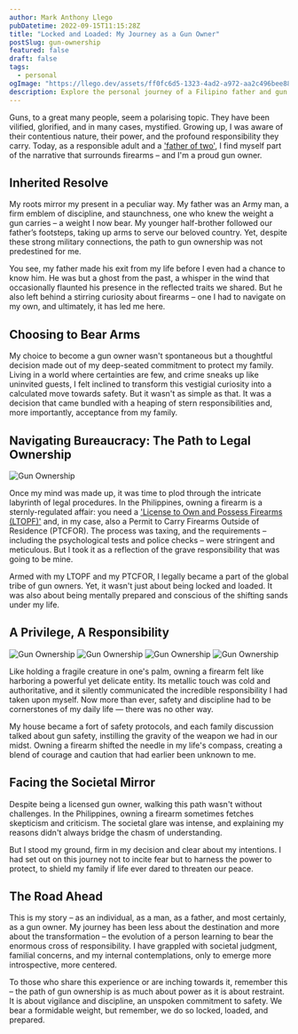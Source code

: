 ```yaml
---
author: Mark Anthony Llego
pubDatetime: 2022-09-15T11:15:28Z
title: "Locked and Loaded: My Journey as a Gun Owner"
postSlug: gun-ownership
featured: false
draft: false
tags:
  - personal
ogImage: "https://llego.dev/assets/ff0fc6d5-1323-4ad2-a972-aa2c496bee88.jpg"
description: Explore the personal journey of a Filipino father and gun owner. Delve into the challenges and responsibilities of legal firearm ownership in the Philippines, societal reactions, and the transformation it brings amidst a family-centric narrative. An introspective look into the world of gun ownership.
---
```


Guns, to a great many people, seem a polarising topic. They have been vilified, glorified, and in many cases, mystified. Growing up, I was aware of their contentious nature, their power, and the profound responsibility they carry. Today, as a responsible adult and a ['father of two'](https://llego.dev/posts/open-letter-son/), I find myself part of the narrative that surrounds firearms – and I'm a proud gun owner.

## Inherited Resolve

My roots mirror my present in a peculiar way. My father was an Army man, a firm emblem of discipline, and staunchness, one who knew the weight a gun carries – a weight I now bear. My younger half-brother followed our father’s footsteps, taking up arms to serve our beloved country. Yet, despite these strong military connections, the path to gun ownership was not predestined for me.

You see, my father made his exit from my life before I even had a chance to know him. He was but a ghost from the past, a whisper in the wind that occasionally flaunted his presence in the reflected traits we shared. But he also left behind a stirring curiosity about firearms – one I had to navigate on my own, and ultimately, it has led me here.

## Choosing to Bear Arms

My choice to become a gun owner wasn't spontaneous but a thoughtful decision made out of my deep-seated commitment to protect my family. Living in a world where certainties are few, and crime sneaks up like uninvited guests, I felt inclined to transform this vestigial curiosity into a calculated move towards safety. But it wasn't as simple as that. It was a decision that came bundled with a heaping of stern responsibilities and, more importantly, acceptance from my family.

## Navigating Bureaucracy: The Path to Legal Ownership

![Gun Ownership](https://llego.dev/assets/6746889185349593.jpg)

Once my mind was made up, it was time to plod through the intricate labyrinth of legal procedures. In the Philippines, owning a firearm is a sternly-regulated affair: you need a ['License to Own and Possess Firearms (LTOPF)'](https://www.feo-system.com/) and, in my case, also a Permit to Carry Firearms Outside of Residence (PTCFOR). The process was taxing, and the requirements – including the psychological tests and police checks – were stringent and meticulous. But I took it as a reflection of the grave responsibility that was going to be mine.

Armed with my LTOPF and my PTCFOR, I legally became a part of the global tribe of gun owners. Yet, it wasn't just about being locked and loaded. It was also about being mentally prepared and conscious of the shifting sands under my life.

## A Privilege, A Responsibility

![Gun Ownership](https://llego.dev/assets/yFeSeSBryw5kktuYPJZhcG8.jpg)
![Gun Ownership](https://llego.dev/assets/BW3rqyFjsGf6FqTGf2dhxAU.jpg)
![Gun Ownership](https://llego.dev/assets/oY8enG3C8khKqKVT4WinPtt.jpg)
![Gun Ownership](https://llego.dev/assets/GZB3RfEZqpVW4xiFiJ2K9S6.jpg)

Like holding a fragile creature in one's palm, owning a firearm felt like harboring a powerful yet delicate entity. Its metallic touch was cold and authoritative, and it silently communicated the incredible responsibility I had taken upon myself. Now more than ever, safety and discipline had to be cornerstones of my daily life — there was no other way.

My house became a fort of safety protocols, and each family discussion talked about gun safety, instilling the gravity of the weapon we had in our midst. Owning a firearm shifted the needle in my life's compass, creating a blend of courage and caution that had earlier been unknown to me.

## Facing the Societal Mirror

Despite being a licensed gun owner, walking this path wasn't without challenges. In the Philippines, owning a firearm sometimes fetches skepticism and criticism. The societal glare was intense, and explaining my reasons didn't always bridge the chasm of understanding.

But I stood my ground, firm in my decision and clear about my intentions. I had set out on this journey not to incite fear but to harness the power to protect, to shield my family if life ever dared to threaten our peace.

## The Road Ahead

This is my story – as an individual, as a man, as a father, and most certainly, as a gun owner. My journey has been less about the destination and more about the transformation – the evolution of a person learning to bear the enormous cross of responsibility. I have grappled with societal judgment, familial concerns, and my internal contemplations, only to emerge more introspective, more centered.

To those who share this experience or are inching towards it, remember this – the path of gun ownership is as much about power as it is about restraint. It is about vigilance and discipline, an unspoken commitment to safety. We bear a formidable weight, but remember, we do so locked, loaded, and prepared.
